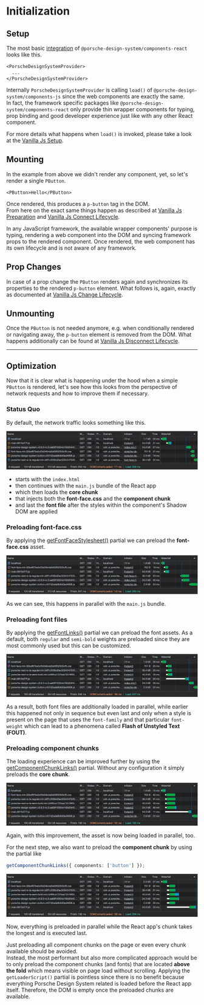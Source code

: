 # Initialization

<TableOfContents></TableOfContents>

## Setup

The most basic [integration](developing/react/getting-started#integration) of `@porsche-design-system/components-react`
looks like this.

<!-- prettier-ignore -->
```tsx
<PorscheDesignSystemProvider>
  ...
</PorscheDesignSystemProvider>
```

Internally `PorscheDesignSystemProvider` is calling `load()` of `@porsche-design-system/components-js` since the web
components are exactly the same.  
In fact, the framework specific packages like `@porsche-design-system/components-react` only provide thin wrapper
components for typing, prop binding and good developer experience just like with any other React component.

For more details what happens when `load()` is invoked, please take a look at the
[Vanilla Js Setup](must-know/initialization/vanilla-js#setup).

## Mounting

In the example from above we didn't render any component, yet, so let's render a single `PButton`.

```tsx
<PButton>Hello</PButton>
```

Once rendered, this produces a `p-button` tag in the DOM.  
From here on the exact same things happen as described at
[Vanilla Js Preparation](must-know/initialization/vanilla-js#preparation) and
[Vanilla Js Connect Lifecycle](must-know/initialization/vanilla-js#connect-lifecycle).

<Notification heading="Important" heading-tag="h3" state="warning">
  In any JavaScript framework, the available wrapper components' purpose is typing, rendering a web component into the DOM and 
  syncing framework props to the rendered component. Once rendered, the web component has its own lifecycle and is not aware of any framework. 
</Notification>

## Prop Changes

In case of a prop change the `PButton` renders again and synchronizes its properties to the rendered `p-button` element.
What follows is, again, exactly as documented at
[Vanilla Js Change Lifecycle](must-know/initialization/vanilla-js#change-lifecycle).

## Unmounting

Once the `PButton` is not needed anymore, e.g. when conditionally rendered or navigating away, the `p-button` element is
removed from the DOM. What happens additionally can be found at
[Vanilla Js Disconnect Lifecycle](must-know/initialization/vanilla-js#disconnect-lifecycle).

---

## Optimization

Now that it is clear what is happening under the hood when a simple `PButton` is rendered, let's see how this looks from
the perspective of network requests and how to improve them if necessary.

### Status Quo

By default, the network traffic looks something like this.

![Loading Behavior React 01](../../../assets/loading-behavior-react-01.jpg)

- starts with the `index.html`
- then continues with the `main.js` bundle of the React app
- which then loads the **core chunk**
- that injects both the **font-face.css** and the **component chunk**
- and last the **font file** after the styles within the component's Shadow DOM are applied

### Preloading font-face.css

By applying the [getFontFaceStylesheet()](partials/font-face-stylesheet) partial we can preload the **font-face.css**
asset.

![Loading Behavior React 02](../../../assets/loading-behavior-react-02.jpg)

As we can see, this happens in parallel with the `main.js` bundle.

### Preloading font files

By applying the [getFontLinks()](partials/font-links) partial we can preload the font assets. As a default, both
`regular` and `semi-bold` weights are preloaded since they are most commonly used but this can be customized.

![Loading Behavior React 03](../../../assets/loading-behavior-react-03.jpg)

As a result, both font files are additionally loaded in parallel, while earlier this happened not only in sequence but
even last and only when a style is present on the page that uses the `font-family` and that particular `font-weight`
which can lead to a phenomena called **Flash of Unstyled Text (FOUT)**.

### Preloading component chunks

The loading experience can be improved further by using the [getComponentChunkLinks()](partials/component-chunk-links)
partial. Without any configuration it simply preloads the **core chunk**.

![Loading Behavior React 04](../../../assets/loading-behavior-react-04.jpg)

Again, with this improvement, the asset is now being loaded in parallel, too.

For the next step, we also want to preload the **component chunk** by using the partial like

```ts
getComponentChunkLinks({ components: ['button'] });
```

![Loading Behavior React 05](../../../assets/loading-behavior-react-05.jpg)

Now, everything is preloaded in parallel while the React app's chunk takes the longest and is executed last.

<Notification heading="Hint" heading-tag="h4" state="warning">
  Just preloading all component chunks on the page or even every chunk available should be avoided.<br>
  Instead, the most performant but also more complicated approach would be to only preload the component chunks
  (and fonts) that are located <strong>above the fold</strong> which means visible on page load without scrolling.
</Notification>

<Notification heading="Conclusion" heading-tag="h4" state="warning">
  Applying the <code>getLoaderScript()</code> partial is pointless since there is no benefit because 
  everything Porsche Design System related is loaded before the React app itself. Therefore, the DOM is empty 
  once the preloaded chunks are available.
</Notification>

